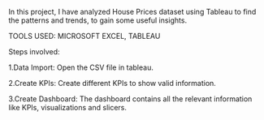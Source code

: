 In this project, I have analyzed House Prices dataset using Tableau to find the patterns and trends, to gain some useful insights.

TOOLS USED: MICROSOFT EXCEL, TABLEAU

Steps involved:

1.Data Import: Open the CSV file in tableau.

2.Create KPIs: Create different KPIs to show valid information.

3.Create Dashboard: The dashboard contains all the relevant information like KPIs, visualizations and slicers.
